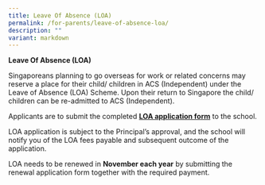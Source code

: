 ```yaml
---
title: Leave Of Absence (LOA)
permalink: /for-parents/leave-of-absence-loa/
description: ""
variant: markdown
---
```

**Leave Of Absence (LOA)**

Singaporeans planning to go overseas for work or related concerns may reserve a place for their child/ children in ACS (Independent) under the Leave of Absence (LOA) Scheme. Upon their return to Singapore the child/ children can be re-admitted to ACS (Independent).

Applicants are to submit the completed **[LOA application form](https://go.gov.sg/acsi-loa-application)** to the school.

LOA application is subject to the Principal’s approval, and the school will notify you of the LOA fees payable and subsequent outcome of the application.

LOA needs to be renewed in **November each year** by submitting the renewal application form together with the required payment.